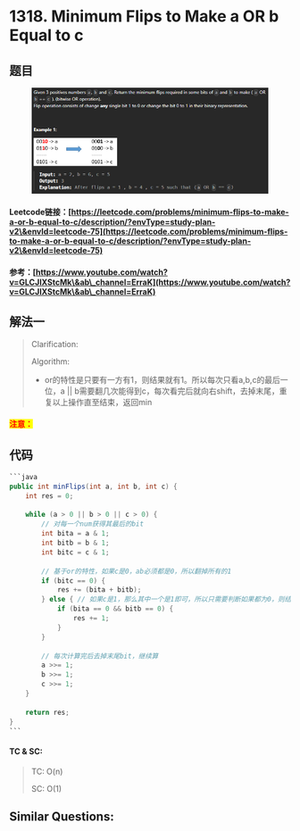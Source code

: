 # 1318. Minimum Flips to Make a OR b Equal to c

## 题目

<figure><img src="../../.gitbook/assets/image (12) (1) (1).png" alt=""><figcaption></figcaption></figure>

#### Leetcode链接：[https://leetcode.com/problems/minimum-flips-to-make-a-or-b-equal-to-c/description/?envType=study-plan-v2\&envId=leetcode-75](https://leetcode.com/problems/minimum-flips-to-make-a-or-b-equal-to-c/description/?envType=study-plan-v2\&envId=leetcode-75)

#### 参考：[https://www.youtube.com/watch?v=GLCJIXStcMk\&ab\_channel=ErraK](https://www.youtube.com/watch?v=GLCJIXStcMk\&ab\_channel=ErraK)

## 解法一

> Clarification:&#x20;
>
> Algorithm:&#x20;
>
> * or的特性是只要有一方有1，则结果就有1。所以每次只看a,b,c的最后一位，a || b需要翻几次能得到c，每次看完后就向右shift，去掉末尾，重复以上操作直至结束，返回min

#### <mark style="color:red;">注意：</mark>

## 代码

````java
```java
public int minFlips(int a, int b, int c) {
    int res = 0;

    while (a > 0 || b > 0 || c > 0) {
        // 对每一个num获得其最后的bit
        int bita = a & 1;
        int bitb = b & 1;
        int bitc = c & 1;

        // 基于or的特性，如果c是0，ab必须都是0，所以翻掉所有的1
        if (bitc == 0) {
            res += (bita + bitb);
        } else { // 如果c是1，那么其中一个是1即可，所以只需要判断如果都为0，则结果只加1
            if (bita == 0 && bitb == 0) {
                res += 1;
            }
        }

        // 每次计算完后去掉末尾bit，继续算
        a >>= 1;
        b >>= 1;
        c >>= 1;
    }

    return res;
}
```
````

#### TC & SC:&#x20;

> TC: O(n)
>
> SC: O(1)

## **Similar Questions:**&#x20;
